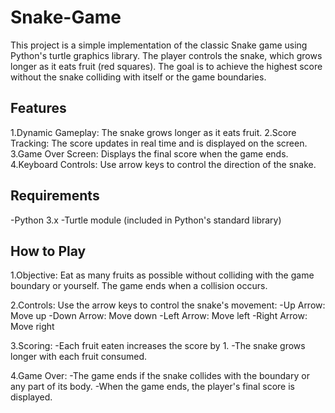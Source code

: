 # Snake-Game
This project is a simple implementation of the classic Snake game using Python's turtle graphics library. The player controls the snake, which grows longer as it eats fruit (red squares). The goal is to achieve the highest score without the snake colliding with itself or the game boundaries.

## Features
1.Dynamic Gameplay: The snake grows longer as it eats fruit.
2.Score Tracking: The score updates in real time and is displayed on the screen.
3.Game Over Screen: Displays the final score when the game ends.
4.Keyboard Controls: Use arrow keys to control the direction of the snake.

## Requirements
-Python 3.x
-Turtle module (included in Python's standard library)


## How to Play

1.Objective: Eat as many fruits as possible without colliding with the game boundary or yourself. The game ends when a collision occurs.

2.Controls:
 Use the arrow keys to control the snake's movement:
   -Up Arrow: Move up
  -Down Arrow: Move down
  -Left Arrow: Move left
  -Right Arrow: Move right

3.Scoring:
   -Each fruit eaten increases the score by 1.
   -The snake grows longer with each fruit consumed.

4.Game Over:
   -The game ends if the snake collides with the boundary or any part of its body.
   -When the game ends, the player's final score is displayed.
